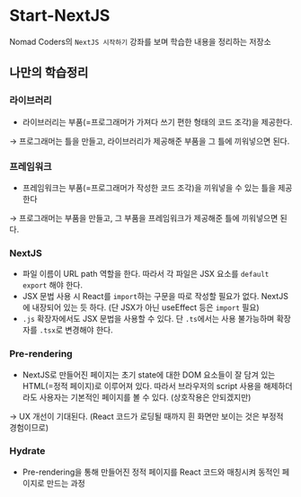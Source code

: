 # Start-NextJS

Nomad Coders의 `NextJS 시작하기` 강좌를 보며 학습한 내용을 정리하는 저장소

## 나만의 학습정리

### 라이브러리

- 라이브러리는 부품(=프로그래머가 가져다 쓰기 편한 형태의 코드 조각)을 제공한다.

→ 프로그래머는 틀을 만들고, 라이브러리가 제공해준 부품을 그 틀에 끼워넣으면 된다.

### 프레임워크

- 프레임워크는 부품(=프로그래머가 작성한 코드 조각)을 끼워넣을 수 있는 틀을 제공한다

→ 프로그래머는 부품을 만들고, 그 부품을 프레임워크가 제공해준 틀에 끼워넣으면 된다.

### NextJS

- 파일 이름이 URL path 역할을 한다. 따라서 각 파일은 JSX 요소를 `default export` 해야 한다.
- JSX 문법 사용 시 React를 `import`하는 구문을 따로 작성할 필요가 없다. NextJS에 내장되어 있는 듯 하다.
  (단 JSX가 아닌 useEffect 등은 `import` 필요)
- `.js` 확장자에서도 JSX 문법을 사용할 수 있다. 단 `.ts`에서는 사용 불가능하며 확장자를 `.tsx`로 변경해야 한다.

### Pre-rendering

- NextJS로 만들어진 페이지는 초기 state에 대한 DOM 요소들이 잘 담겨 있는 HTML(=정적 페이지)로 이루어져 있다.
  따라서 브라우저의 script 사용을 해제하더라도 사용자는 기본적인 페이지를 볼 수 있다. (상호작용은 안되겠지만)

→ UX 개선이 기대된다. (React 코드가 로딩될 때까지 흰 화면만 보이는 것은 부정적 경험이므로)

### Hydrate

- Pre-rendering을 통해 만들어진 정적 페이지를 React 코드와 매칭시켜 동적인 페이지로 만드는 과정
